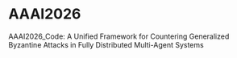 # AAAI2026
AAAI2026_Code: A Unified Framework for Countering Generalized Byzantine Attacks in Fully Distributed Multi-Agent Systems
